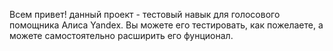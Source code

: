 Всем привет! данный проект - тестовый навык для голосового помощника Алиса Yandex. Вы можете его тестировать, как пожелаете, а можете самостоятельно расширить его фунционал.